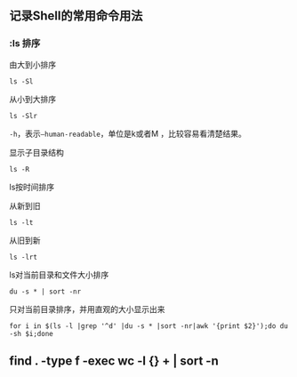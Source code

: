 ## 记录Shell的常用命令用法 

### :ls 排序

由大到小排序

	ls -Sl

从小到大排序

	ls -Slr
	
	
`-h`，表示`–human-readable`，单位是k或者M ，比较容易看清楚结果。

显示子目录结构

	ls -R

ls按时间排序

从新到旧

	ls -lt
	
从旧到新

	ls -lrt
	
ls对当前目录和文件大小排序

	du -s * | sort -nr
	
只对当前目录排序，并用直观的大小显示出来

	for i in $(ls -l |grep '^d' |du -s * |sort -nr|awk '{print $2}');do du -sh $i;done


## find . -type f -exec wc -l {} + | sort -n